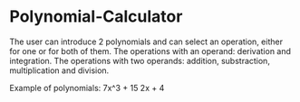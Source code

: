 # Polynomial-Calculator
The user can introduce 2 polynomials and can select an operation, either for one or for both of them.
The operations with an operand: derivation and integration.
The operations with two operands: addition, substraction, multiplication and division.

Example of polynomials:
7x^3 + 15
2x + 4

